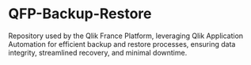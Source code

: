 # QFP-Backup-Restore

Repository used by the Qlik France Platform, leveraging Qlik Application Automation for efficient backup and restore processes, ensuring data integrity, streamlined recovery, and minimal downtime.
